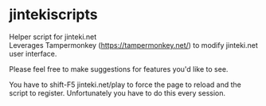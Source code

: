 # jintekiscripts
Helper script for jinteki.net  
Leverages Tampermonkey (https://tampermonkey.net/) to modify jinteki.net user interface.

Please feel free to make suggestions for features you'd like to see.

You have to shift-F5 jinteki.net/play to force the page to reload and the script to register. Unfortunately you have to do this every session.
